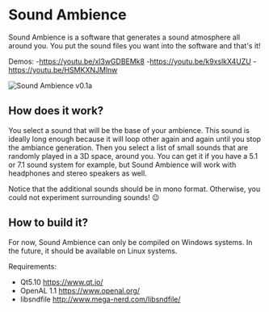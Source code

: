# Sound Ambience
Sound Ambience is a software that generates a sound atmosphere all around you. You put the sound files you want into the software and that's it!

Demos:
-https://youtu.be/xl3wGDBEMk8
-https://youtu.be/k9xslkX4UZU
-https://youtu.be/HSMKXNJMlnw

![Sound Ambience v0.1a](https://raw.githubusercontent.com/dcarlus/SoundAmbience/master/resources/screenshots/SoundAmbiance_0.1a.png)

## How does it work?
You select a sound that will be the base of your ambience. This sound is ideally long enough because it will loop other again and again until you stop the ambiance generation.
Then you select a list of small sounds that are randomly played in a 3D space, around you. You can get it if you have a 5.1 or 7.1 sound system for example, but Sound Ambience will work with headphones and stereo speakers as well.

Notice that the additional sounds should be in mono format. Otherwise, you could not experiment surrounding sounds! :wink:

## How to build it?
For now, Sound Ambience can only be compiled on Windows systems. In the future, it should be available on Linux systems.

Requirements:
- Qt5.10 https://www.qt.io/
- OpenAL 1.1 https://www.openal.org/
- libsndfile http://www.mega-nerd.com/libsndfile/
